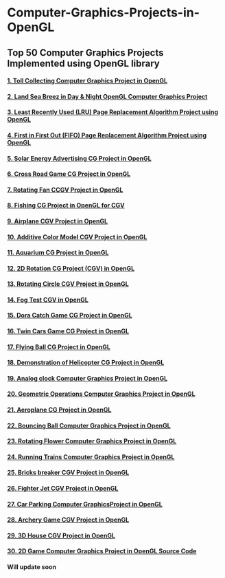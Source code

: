 # Computer-Graphics-Projects-in-OpenGL

## Top 50 Computer Graphics Projects Implemented using OpenGL library

#### [1. Toll Collecting Computer Graphics  Project in OpenGL](https://www.vtupulse.com/cgv-mini-projects/toll-collecting-computer-graphics-project-in-opengl-source-code-18csl67/)
#### [2. Land Sea Breez in Day & Night OpenGL Computer Graphics Project](https://www.vtupulse.com/product/land-sea-breez-in-day-night-opengl-computer-graphics-mini-project/)
#### [3. Least Recently Used (LRU) Page Replacement Algorithm Project using OpenGL](https://www.vtupulse.com/cgv-mini-projects/lru-page-replacement-algorithm-using-opengl-2/)
#### [4. First in First Out (FIFO) Page Replacement Algorithm Project using OpenGL](https://www.vtupulse.com/cgv-mini-projects/fifo-page-replacement-algorithm-using-opengl/)
#### [5. Solar Energy Advertising CG Project in OpenGL](https://www.vtupulse.com/cgv-mini-projects/solar-energy-game-computer-graphics-project-in-opengl/)
#### [6. Cross Road Game CG Project in OpenGL](https://www.vtupulse.com/cgv-mini-projects/cross-road-game-computer-graphics-project-in-opengl-2/)
#### [7. Rotating Fan CCGV Project in OpenGL](https://www.vtupulse.com/cgv-mini-projects/rotating-fan-computer-graphics-project-in-opengl/)
#### [8. Fishing CG Project in OpenGL for CGV](https://www.vtupulse.com/cgv-mini-projects/fishing-computer-graphics-project-in-opengl/)
#### [9. Airplane CGV Project in OpenGL](https://www.vtupulse.com/cgv-mini-projects/airplane-computer-graphics-project-in-opengl-18csl67/)
#### [10. Additive Color Model CGV Project in OpenGL](https://www.vtupulse.com/cgv-mini-projects/additive-color-model-computer-graphics-project-in-opengl-18csl67/)
#### [11. Aquarium CG Project in OpenGL](https://www.vtupulse.com/cgv-mini-projects/aquarium-computer-graphics-project-in-opengl-source-code-18csl67/)
#### [12. 2D Rotation CG Project (CGV) in OpenGL](https://www.vtupulse.com/cgv-mini-projects/2d-rotation-computer-graphics-project-in-opengl-source-code-18csl67/)
#### [13. Rotating Circle CGV Project in OpenGL](https://www.vtupulse.com/cgv-mini-projects/rotating-circle-computer-graphics-project-in-opengl-source-code-18csl67/)
#### [14. Fog Test CGV in OpenGL](https://www.vtupulse.com/cgv-mini-projects/fog-test-computer-graphics-project-in-opengl-source-code-18csl67/)
#### [15. Dora Catch Game CG Project in OpenGL](https://www.vtupulse.com/cgv-mini-projects/dora-catch-game-computer-graphics-project-in-opengl-source-code-18csl67/)
#### [16. Twin Cars Game CG Project in OpenGL](https://www.vtupulse.com/cgv-mini-projects/twin-cars-game-computer-graphics-project-in-opengl-source-code-18csl67/)
#### [17. Flying Ball CG Project in OpenGL](https://www.vtupulse.com/cgv-mini-projects/flying-ball-computer-graphics-project-in-opengl-source-code-18csl67/)
#### [18. Demonstration of Helicopter CG Project in OpenGL](https://www.vtupulse.com/cgv-mini-projects/demonstration-of-helicopter-cg-project-in-opengl-source-code-18csl67/)
#### [19. Analog clock Computer Graphics Project in OpenGL](https://www.vtupulse.com/cgv-mini-projects/analog-clock-computer-graphics-project-in-opengl-source-code-18csl67/)
#### [20. Geometric Operations Computer Graphics Project in OpenGL](https://www.vtupulse.com/cgv-mini-projects/geometric-operations-computer-graphics-project-in-opengl-source-code-18csl67/)
#### [21. Aeroplane CG Project in OpenGL](https://www.vtupulse.com/cgv-mini-projects/aeroplane-computer-graphics-project-in-opengl-source-code-18csl67/)
#### [22. Bouncing Ball Computer Graphics Project in OpenGL](https://www.vtupulse.com/cgv-mini-projects/bouncing-ball-computer-graphics-project-in-opengl-source-code-18csl67/)
#### [23. Rotating Flower Computer Graphics Project in OpenGL](https://www.vtupulse.com/cgv-mini-projects/rotating-flower-computer-graphics-project-in-opengl-source-code-18csl67/)
#### [24. Running Trains Computer Graphics Project in OpenGL](https://www.vtupulse.com/cgv-mini-projects/running-trains-computer-graphics-project-in-opengl-source-code-18csl67/)
#### [25. Bricks breaker CGV Project in OpenGL](https://www.vtupulse.com/cgv-mini-projects/bricks-breaker-computer-graphics-project-in-opengl-source-code-18csl67/)
#### [26. Fighter Jet CGV Project in OpenGL](https://www.vtupulse.com/cgv-mini-projects/fighter-jet-computer-graphics-project-in-opengl-source-code-18csl67/)
#### [27. Car Parking Computer GraphicsProject in OpenGL](https://www.vtupulse.com/cgv-mini-projects/car-parking-computer-graphics-project-in-opengl-source-code-18cls67/)
#### [28. Archery Game CGV Project in OpenGL](https://www.vtupulse.com/cgv-mini-projects/archery-game-computer-graphics-project-in-opengl-source-code-18cls67/)
#### [29. 3D House CGV Project in OpenGL](https://www.vtupulse.com/cgv-mini-projects/3d-house-computer-graphics-project-in-opengl-source-code/)
#### [30. 2D Game Computer Graphics Project in OpenGL Source Code](https://www.vtupulse.com/cgv-mini-projects/2d-game-computer-graphics-project-in-opengl/)
#### Will update soon
